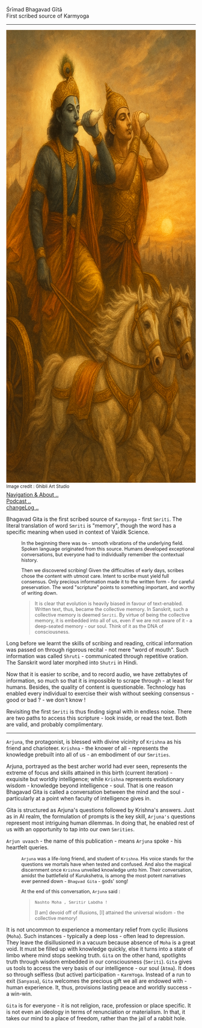 
<div class="cover-huge">Śrīmad Bhagavad Gītā</div>

<div class="centered"> First scribed source of Karmyoga</div>

----

<div class="centered">
    <img src="./conkshells.png" alt="Viraat Roop" class="responsive"
    width = "1600"
    height = "1200" />
    
</div>

<div class="cover-small"><sup>Image credit : Ghibli Art Studio</sup></div>

<div class="cover-small">
  <div class="centered">
      <a href="./how.md">Navigation & About .. </a>
  </div>
</div>

<div class="cover-small">
  <div class="centered">
      <a href="./bg00.md">Podcast .. </a>
  </div>
</div>

<div class="cover-small">
  <div class="centered">
      <a href="./changeLog.md">changeLog .. </a>
  </div>
</div>

Bhagavad Gita is the first scribed source of `Karmyoga` - first `Smriti`. The literal translation of word  `Smriti` is "memory", though the word has a specific meaning when used in context of Vaidik Science. 

<div style="padding-left:40px;font-size:0.9em;"> 

In the beginning there was `Om` - smooth vibrations of the underlying field. Spoken language originated from this source. Humans developed exceptional conversations, but everyone had to individually remember the contextual history.

Then we discovered scribing!  Given the difficulties of early days, scribes chose the content with utmost care. Intent to scribe must yield full consensus. Only precious information made it to the written form - for careful preservation. The word "scripture" points to something important, and worthy of writing down.

> It is clear that evolution is heavily biased in favour of text-enabled. Written text, thus, became the collective memory. In Sanskrit, such a collective memory is deemed `Smriti`. By virtue of being the collective memory, it is embedded into all of us, even if we are not aware of it - a deep-seated memory - our soul. Think of it as the DNA of consciousness.

</div>

Long before we learnt the skills of scribing and reading, critical information was passed on through rigorous recital - not mere "word of mouth". Such information was called `Shruti` - communicated through repetitive oration. The Sanskrit word later morphed into `Shutri` in Hindi.

Now that it is easier to scribe, and to record audio, we have zettabytes  of information, so much so that it is impossible to scrape through - at least for humans. Besides, the quality of content is questionable. Technology has enabled every individual to exercise their wish without seeking consensus - good or bad ? - we don't know ! 

Revisiting the first `Smriti` is thus finding signal with in endless noise. There are two paths to access this scripture - look inside, or read the text. Both are valid, and probably complimentary.

---

`Arjuna`, the protagonist, is blessed with divine vicinity of `Krishna` as his friend and charioteer.  `Krishna` - the knower of all - represents the knowledge prebuilt into all of us - an embodiment of our `Smrities`. 

Arjuna, portrayed as the best archer world had ever seen, represents the extreme of focus and skills attained in this birth (current iteration) - exquisite but worldly intelligence;  while `Krishna` represents evolutionary wisdom - knowledge beyond intelligence - soul. That is one reason Bhagavad Gita is called a conversation between the mind and the soul - particularly at a point when faculty of intelligence gives in.

Gita is structured as Arjuna's questions followed by Krishna's answers. Just as in AI realm, the formulation of prompts is the key skill, `Arjuna's` questions represent most intriguing human dilemmas. In doing that, he enabled rest of us with an opportunity to tap into our own `Smrities`.

`Arjun uvaach` - the name of this publication - means `Arjuna` spoke - his heartfelt queries.

<div style="padding-left:40px;font-size:0.9em;"> 

`Arjuna` was a life-long friend, and student of `Krishna`. His voice stands for the questions we mortals have when tested and confused. And also the magical discernment once `Krishna` unveiled knowledge unto him. Their conversation, amidst the battlefield of Kurukshetra, is among the most potent narratives ever penned down - `Bhagvad Gita` - gods' song!

At the end of this conversation, `Arjuna` said :

> `Nashto Moha , Smritir Labdha !`
>
> [I am] devoid off of illusions, [I] attained the universal wisdom - the collective memory!

</div>

It is not uncommon to experience a momentary relief from cyclic illusions (`Moha`). Such instances - typically a deep loss - often lead to depression. They leave the disillusioned in a vacuum because absence of `Moha` is a great void. It must be filled up with knowledge quickly, else it turns into a state of limbo where mind stops seeking truth. `Gita` on the other hand, spotlights truth through wisdom embedded in our consciousness (`Smriti`). `Gita` gives us tools to access the very basis of our intelligence - our soul (`Atma`). It does so through selfless (but active) participation - `KarmYoga`. Instead of a run to exit (`Sanyasa`), `Gita` welcomes the precious gift we all are endowed with - human experience. It, thus, provisions lasting peace and worldly success - a win-win.


`Gita` is for everyone - it is not religion, race, profession or place specific. It is not even an ideology in terms of renunciation or materialism. In that, it takes our mind to a place of freedom, rather than the jail of a rabbit hole.



